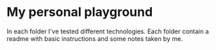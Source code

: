 My personal playground
=========

In each folder I've tested different technologies. Each folder contain a readme with basic instructions and some notes taken by me.